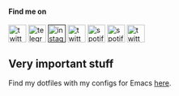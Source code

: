 <!-- icon -->
<link rel="icon" type="imagem/png" href="/assets/pic.jpg" />

<h4 align="left"> Find me on </h4>
<p align="left">
 <a href="https://twitter.com/jefter66" target="_blank"><img src="https://upload.wikimedia.org/wikipedia/pt/thumb/3/3d/Twitter_logo_2012.svg/1200px-Twitter_logo_2012.svg.png" alt="twitter"   height="35px" align="center" /></a>
 <a href="https://t.me/jefter66" target="_blank"><img src="https://upload.wikimedia.org/wikipedia/commons/8/82/Telegram_logo.svg" alt="telegram"   height="35px" align="center" /></a>
 <a href="" target="_blank"><img src="https://upload.wikimedia.org/wikipedia/commons/thumb/e/e7/Instagram_logo_2016.svg/132px-Instagram_logo_2016.svg.png" alt="instagram"   height="35px" align="center" /></a>
 <a href="mailto:jefterrsantiago@gmail.com" target="_blank"><img src="https://upload.wikimedia.org/wikipedia/commons/thumb/7/7e/Gmail_icon_%282020%29.svg/1280px-Gmail_icon_%282020%29.svg.png" alt="twitter"   height="35px" align="center" /></a>
 <a href="https://open.spotify.com/user/31hzlmg32d7nvm2p56lkzt3qu2oe?si=Ee39x1T9ReOFaXsSHimUOQ" target="_blank"><img src="https://upload.wikimedia.org/wikipedia/commons/7/75/Spotify_icon.png" alt="spotify"   height="35px" align="center" /></a>
 <a href="https://www.last.fm/user/jefter66" target="_blank"><img src="https://upload.wikimedia.org/wikipedia/commons/thumb/c/c4/Lastfm.svg/1200px-Lastfm.svg.png" alt="spotify"   height="35px" align="center" /></a>
 <a href="https://www.youtube.com/channel/UCIxDbTCRe6DlX3rsJhMgdAA" target="_blank"><img src="https://upload.wikimedia.org/wikipedia/commons/thumb/4/4f/YouTube_social_white_squircle.svg/512px-YouTube_social_white_squircle.svg.png" alt="twitter"   height="35px" align="center" /></a>
</p>

<!--
# Português🇧🇷

# English 🇬🇧
-->
<!-- ## About me
## Education
## Projects (?)
-->

<!--
 [![Spotify](https://github-spotify.d10g3n3s.vercel.app/api/spotify)](https://open.spotify.com/user/31hzlmg32d7nvm2p56lkzt3qu2oe?si=Ee39x1T9ReOFaXsSHimUOQ)
-->
<!--
<p align="left">
<h4 align="left">Languages</h4>
   <a href="https://www.cprogramming.com/" target="_blank"> <img src="https://raw.githubusercontent.com/devicons/devicon/master/icons/c/c-original.svg" alt="c" width="40" height="40"/> </a>
   <a href="https://www.w3schools.com/cpp/" target="_blank"> <img src="https://raw.githubusercontent.com/devicons/devicon/master/icons/cplusplus/cplusplus-original.svg" alt="cplusplus" width="40" height="40"/> </a>
   <a href="https://julialang.org/" target="_blank"> <img src="https://raw.githubusercontent.com/JuliaLang/julia-logo-graphics/master/images/julia-dots.svg" alt="julia" width="40" height="40"/> </a>
   <a href="https://www.python.org" target="_blank"> <img src="https://raw.githubusercontent.com/devicons/devicon/master/icons/python/python-original.svg" alt="python" width="40" height="40"/> </a>
   <a href="https://common-lisp.net/" target="_blank"> <img src="https://upload.wikimedia.org/wikipedia/commons/thumb/4/48/Lisp_logo.svg/1200px-Lisp_logo.svg.png" alt="lisp" width="40" height="40"/> </a>
 </p>
<p align="left">
<h4 align="left">Tools</h4>
    <a href="https://www.gnu.org/software/emacs/" target="_blank"> <img src="https://upload.wikimedia.org/wikipedia/commons/thumb/0/08/EmacsIcon.svg/1024px-EmacsIcon.svg.png" alt="emacs" width="40" height="40"/> </a>
    <a href="https://orgmode.org/" target="_blank"> <img src="https://upload.wikimedia.org/wikipedia/commons/thumb/a/a6/Org-mode-unicorn.svg/707px-Org-mode-unicorn.svg.png" alt="orgmode" width="40" height="40"/> </a>
    <a href="https://www.bash.com/" target="_blank"> <img src="https://bashlogo.com/img/symbol/svg/full_colored_dark.svg" alt="bash" width="40" height="40"/></a>
    <a href="https://archlinux.org/" target="_blank"> <img src="https://upload.wikimedia.org/wikipedia/commons/thumb/a/a5/Archlinux-icon-crystal-64.svg/1200px-Archlinux-icon-crystal-64.svg.png" alt="archlinux" width="40" height="40"/> </a>
    <a href="https://www.linux.org/" target="_blank"> <img src="https://raw.githubusercontent.com/devicons/devicon/master/icons/linux/linux-original.svg" alt="linux" width="40" height="40"/> </a>
    <a href="https://www.vim.org/" target="_blank"> <img src="https://raw.githubusercontent.com/devicons/devicon/master/icons/vim/vim-original.svg" alt="vim" width="40" height="40"/> </a>
    <a href="https://git-scm.com/" target="_blank"> <img src="https://raw.githubusercontent.com/devicons/devicon/master/icons/git/git-original.svg" alt="git" width="40" height="40"/> </a>
    <a href="https://github.com/" target="_blank"> <img src="https://raw.githubusercontent.com/devicons/devicon/master/icons/github/github-original.svg" alt="github" width="40" height="40"/> </a>
 </p>
-->

## Very important stuff
Find my dotfiles with my configs for Emacs [here](https://github.com/jefter66/dotfiles.git).
